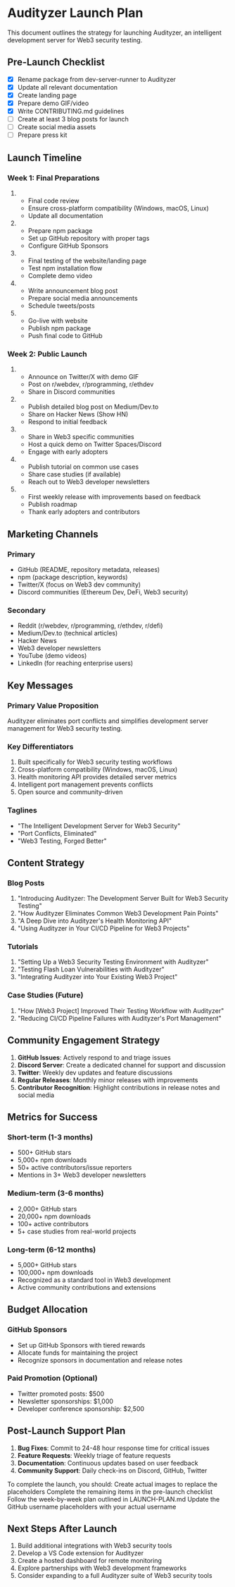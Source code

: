 # Audityzer Launch Plan

This document outlines the strategy for launching Audityzer, an intelligent development server for Web3 security testing.

## Pre-Launch Checklist

- [x] Rename package from dev-server-runner to Audityzer
- [x] Update all relevant documentation
- [x] Create landing page
- [x] Prepare demo GIF/video
- [x] Write CONTRIBUTING.md guidelines
- [ ] Create at least 3 blog posts for launch
- [ ] Create social media assets
- [ ] Prepare press kit

## Launch Timeline

### Week 1: Final Preparations

1. 
   - Final code review
   - Ensure cross-platform compatibility (Windows, macOS, Linux)
   - Update all documentation

2. 
   - Prepare npm package
   - Set up GitHub repository with proper tags
   - Configure GitHub Sponsors

3. 
   - Final testing of the website/landing page
   - Test npm installation flow
   - Complete demo video

4. 
   - Write announcement blog post
   - Prepare social media announcements
   - Schedule tweets/posts

5.
   - Go-live with website
   - Publish npm package
   - Push final code to GitHub

### Week 2: Public Launch

1. 
   - Announce on Twitter/X with demo GIF
   - Post on r/webdev, r/programming, r/ethdev
   - Share in Discord communities

2. 
   - Publish detailed blog post on Medium/Dev.to
   - Share on Hacker News (Show HN)
   - Respond to initial feedback

3. 
   - Share in Web3 specific communities
   - Host a quick demo on Twitter Spaces/Discord
   - Engage with early adopters

4. 
   - Publish tutorial on common use cases
   - Share case studies (if available)
   - Reach out to Web3 developer newsletters

5. 
   - First weekly release with improvements based on feedback
   - Publish roadmap
   - Thank early adopters and contributors

## Marketing Channels

### Primary
- GitHub (README, repository metadata, releases)
- npm (package description, keywords)
- Twitter/X (focus on Web3 dev community)
- Discord communities (Ethereum Dev, DeFi, Web3 security)

### Secondary
- Reddit (r/webdev, r/programming, r/ethdev, r/defi)
- Medium/Dev.to (technical articles)
- Hacker News
- Web3 developer newsletters
- YouTube (demo videos)
- LinkedIn (for reaching enterprise users)

## Key Messages

### Primary Value Proposition
Audityzer eliminates port conflicts and simplifies development server management for Web3 security testing.

### Key Differentiators
1. Built specifically for Web3 security testing workflows
2. Cross-platform compatibility (Windows, macOS, Linux)
3. Health monitoring API provides detailed server metrics
4. Intelligent port management prevents conflicts
5. Open source and community-driven

### Taglines
- "The Intelligent Development Server for Web3 Security"
- "Port Conflicts, Eliminated"
- "Web3 Testing, Forged Better"

## Content Strategy

### Blog Posts
1. "Introducing Audityzer: The Development Server Built for Web3 Security Testing"
2. "How Audityzer Eliminates Common Web3 Development Pain Points"
3. "A Deep Dive into Audityzer's Health Monitoring API"
4. "Using Audityzer in Your CI/CD Pipeline for Web3 Projects"

### Tutorials
1. "Setting Up a Web3 Security Testing Environment with Audityzer"
2. "Testing Flash Loan Vulnerabilities with Audityzer"
3. "Integrating Audityzer into Your Existing Web3 Project"

### Case Studies (Future)
1. "How [Web3 Project] Improved Their Testing Workflow with Audityzer"
2. "Reducing CI/CD Pipeline Failures with Audityzer's Port Management"

## Community Engagement Strategy

1. **GitHub Issues**: Actively respond to and triage issues
2. **Discord Server**: Create a dedicated channel for support and discussion
3. **Twitter**: Weekly dev updates and feature discussions
4. **Regular Releases**: Monthly minor releases with improvements
5. **Contributor Recognition**: Highlight contributions in release notes and social media

## Metrics for Success

### Short-term (1-3 months)
- 500+ GitHub stars
- 5,000+ npm downloads
- 50+ active contributors/issue reporters
- Mentions in 3+ Web3 developer newsletters

### Medium-term (3-6 months)
- 2,000+ GitHub stars
- 20,000+ npm downloads
- 100+ active contributors
- 5+ case studies from real-world projects

### Long-term (6-12 months)
- 5,000+ GitHub stars
- 100,000+ npm downloads
- Recognized as a standard tool in Web3 development
- Active community contributions and extensions

## Budget Allocation

### GitHub Sponsors
- Set up GitHub Sponsors with tiered rewards
- Allocate funds for maintaining the project
- Recognize sponsors in documentation and release notes

### Paid Promotion (Optional)
- Twitter promoted posts: $500
- Newsletter sponsorships: $1,000
- Developer conference sponsorship: $2,500

## Post-Launch Support Plan

1. **Bug Fixes**: Commit to 24-48 hour response time for critical issues
2. **Feature Requests**: Weekly triage of feature requests
3. **Documentation**: Continuous updates based on user feedback
4. **Community Support**: Daily check-ins on Discord, GitHub, Twitter

To complete the launch, you should:
Create actual images to replace the placeholders
Complete the remaining items in the pre-launch checklist
Follow the week-by-week plan outlined in LAUNCH-PLAN.md
Update the GitHub username placeholders with your actual username

## Next Steps After Launch

1. Build additional integrations with Web3 security tools
2. Develop a VS Code extension for Audityzer
3. Create a hosted dashboard for remote monitoring
4. Explore partnerships with Web3 development frameworks
5. Consider expanding to a full Audityzer suite of Web3 security tools 


